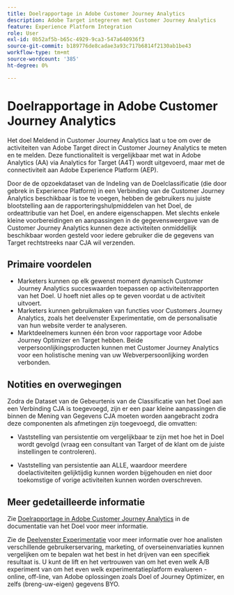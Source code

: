 ```yaml
---
title: Doelrapportage in Adobe Customer Journey Analytics
description: Adobe Target integreren met Customer Journey Analytics
feature: Experience Platform Integration
role: User
exl-id: 0b52af5b-b65c-4929-9ca3-547a640936f3
source-git-commit: b189776de8cadae3a93c717b6814f2130ab1be43
workflow-type: tm+mt
source-wordcount: '385'
ht-degree: 0%

---
```


# Doelrapportage in Adobe Customer Journey Analytics

Het doel Meldend in Customer Journey Analytics laat u toe om over de activiteiten van Adobe Target direct in Customer Journey Analytics te meten en te melden. Deze functionaliteit is vergelijkbaar met wat in Adobe Analytics (AA) via Analytics for Target (A4T) wordt uitgevoerd, maar met de connectiviteit aan Adobe Experience Platform (AEP).

Door de de opzoekdataset van de Indeling van de Doelclassificatie (die door gebrek in Experience Platform) in een Verbinding van de Customer Journey Analytics beschikbaar is toe te voegen, hebben de gebruikers nu juiste blootstelling aan de rapporteringshulpmiddelen van het Doel, de ordeattributie van het Doel, en andere eigenschappen. Met slechts enkele kleine voorbereidingen en aanpassingen in de gegevensweergave van de Customer Journey Analytics kunnen deze activiteiten onmiddellijk beschikbaar worden gesteld voor iedere gebruiker die de gegevens van Target rechtstreeks naar CJA wil verzenden.

## Primaire voordelen

* Marketers kunnen op elk gewenst moment dynamisch Customer Journey Analytics succeswaarden toepassen op activiteitenrapporten van het Doel. U hoeft niet alles op te geven voordat u de activiteit uitvoert.
* Marketers kunnen gebruikmaken van functies voor Customers Journey Analytics, zoals het deelvenster Experimentatie, om de personalisatie van hun website verder te analyseren.
* Marktdeelnemers kunnen één bron voor rapportage voor Adobe Journey Optimizer en Target hebben. Beide verpersoonlijkingsproducten kunnen met Customer Journey Analytics voor een holistische mening van uw Webverpersoonlijking worden verbonden.

## Notities en overwegingen

Zodra de Dataset van de Gebeurtenis van de Classificatie van het Doel aan een Verbinding CJA is toegevoegd, zijn er een paar kleine aanpassingen die binnen de Mening van Gegevens CJA moeten worden aangebracht zodra deze componenten als afmetingen zijn toegevoegd, die omvatten:

* Vaststelling van persistentie om vergelijkbaar te zijn met hoe het in Doel wordt gevolgd (vraag een consultant van Target of de klant om de juiste instellingen te controleren).

* Vaststelling van persistentie aan ALLE, waardoor meerdere doelactiviteiten gelijktijdig kunnen worden bijgehouden en niet door toekomstige of vorige activiteiten kunnen worden overschreven.

## Meer gedetailleerde informatie

Zie [Doelrapportage in Adobe Customer Journey Analytics](https://experienceleague.adobe.com/en/docs/target/using/integrate/cja/target-reporting-in-cja) in de documentatie van het Doel voor meer informatie.

Zie de [Deelvenster Experimentatie](../analysis-workspace/c-panels/experimentation.md) voor meer informatie over hoe analisten verschillende gebruikerservaring, marketing, of overseinenvariaties kunnen vergelijken om te bepalen wat het best in het drijven van een specifiek resultaat is. U kunt de lift en het vertrouwen van om het even welk A/B experiment van om het even welk experimentatieplatform evalueren - online, off-line, van Adobe oplossingen zoals Doel of Journey Optimizer, en zelfs (breng-uw-eigen) gegevens BYO.
